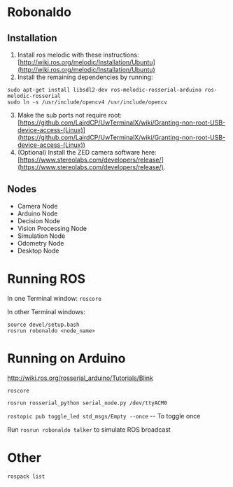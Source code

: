 # Robonaldo

## Installation
1. Install ros melodic with these instructions: [http://wiki.ros.org/melodic/Installation/Ubuntu](http://wiki.ros.org/melodic/Installation/Ubuntu)
2. Install the remaining dependencies by running:
```
sudo apt-get install libsdl2-dev ros-melodic-rosserial-arduino ros-melodic-rosserial
sudo ln -s /usr/include/opencv4 /usr/include/opencv
```
3. Make the sub ports not require root: [https://github.com/LairdCP/UwTerminalX/wiki/Granting-non-root-USB-device-access-(Linux)](https://github.com/LairdCP/UwTerminalX/wiki/Granting-non-root-USB-device-access-(Linux))
4. (Optional) Install the ZED camera software here: [https://www.stereolabs.com/developers/release/](https://www.stereolabs.com/developers/release/).

## Nodes
* Camera Node
* Arduino Node
* Decision Node
* Vision Processing Node
* Simulation Node
* Odometry Node
* Desktop Node

# Running ROS

In one Terminal window: `roscore`

In other Terminal windows:

```
source devel/setup.bash 
rosrun robonaldo <node_name>
```

# Running on Arduino


http://wiki.ros.org/rosserial_arduino/Tutorials/Blink


`roscore`

`rosrun rosserial_python serial_node.py /dev/ttyACM0`

`rostopic pub toggle_led std_msgs/Empty --once` -- To toggle once

Run `rosrun robonaldo talker` to simulate ROS broadcast


# Other

`rospack list`
